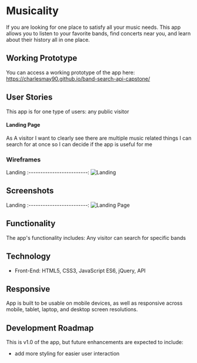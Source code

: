 # Musicality
If you are looking for one place to satisfy all your music needs. This app allows you to listen to your favorite bands, find concerts near you, and learn about their history all in one place.

## Working Prototype
You can access a working prototype of the app here: https://charlesmay90.github.io/band-search-api-capstone/

## User Stories
This app is for one type of users: any public visitor

#### Landing Page
As A visitor I want to clearly see there are multiple music related things I can search for at once so I can decide if the app is useful for me

### Wireframes
Landing
:-------------------------:
![Landing](/github-images/wireframes/landing-page-wireframes.png)


## Screenshots
Landing
:-------------------------:
![Landing Page](/github-images/screenshots/login-page-screenshot.png)


## Functionality
The app's functionality includes:
Any visitor can search for specific bands


## Technology
* Front-End: HTML5, CSS3, JavaScript ES6, jQuery, API

## Responsive
App is built to be usable on mobile devices, as well as responsive across mobile, tablet, laptop, and desktop screen resolutions.

## Development Roadmap
This is v1.0 of the app, but future enhancements are expected to include:
* add more styling for easier user interaction
